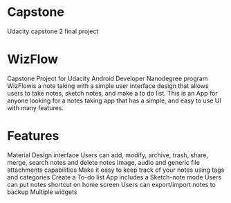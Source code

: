 # Capstone
Udacity capstone 2 final project
# WizFlow
Capstone Project for Udacity Android Developer Nanodegree program
 WizFlowis a note taking with a simple user interface design that allows users to take notes, sketch notes, and make a to do list. This is an App for anyone looking for a notes taking app that has a simple, and easy to use UI with many features.
# Features
Material Design interface Users can add, modify, archive, trash, share, merge, search notes and delete notes Image, audio and generic file attachments capabilities Make it easy to keep track of your notes using tags and categories Create a To-do list App includes a Sketch-note mode Users can put notes shortcut on home screen Users can export/import notes to backup Multiple widgets

